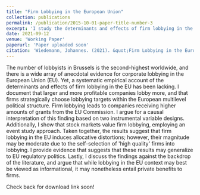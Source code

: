 ```yaml
---
title: "Firm Lobbying in the European Union"
collection: publications
permalink: /publication/2015-10-01-paper-title-number-3
excerpt: 'I study the determinants and effects of firm lobbying in the European Union, utilizing novel data sources and providing multiple approach towards causal identification.'
date: 2021-09-12
venue: 'Working Paper'
paperurl: 'Paper uploaded soon'
citation: 'Wiedemann, Johannes. (2021). &quot;Firm Lobbying in the European Union.&quot; <i>Working Paper</i>.'
---
```

The number of lobbyists in Brussels is the second-highest worldwide, and there is a wide array of anecdotal evidence for corporate lobbying in the European Union (EU). Yet, a systematic empirical account of the determinants and effects of firm lobbying in the EU has been lacking. I document that larger and more profitable companies lobby more, and that firms strategically choose lobbying targets within the European multilevel political structure. Firm lobbying leads to companies receiving higher amounts of grants from the EU Commission. I argue for a causal interpretation of this finding based on two instrumental variable designs. Additionally, I show that stock markets value firm lobbying, employing an event study approach. Taken together, the results suggest that firm lobbying in the EU induces allocative distortions; however, their magnitude may be moderate due to the self-selection of 'high quality' firms into lobbying. I provide evidence that suggests that these results may generalize to EU regulatory politics. Lastly, I discuss the findings against the backdrop of the literature, and argue that while lobbying in the EU context may best be viewed as informational, it may nonetheless entail private benefits to firms.

Check back for download link soon!
